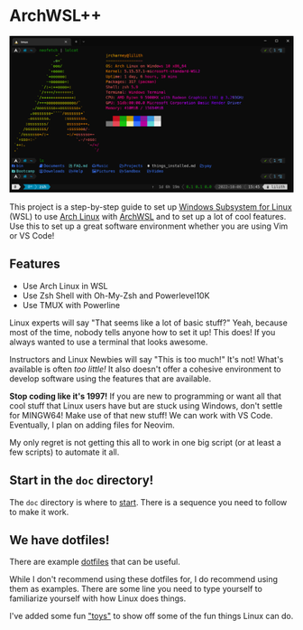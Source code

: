 # ArchWSL++

![terminal with ArchWSL running](screenshots/ArchWSL.png)

This project is a step-by-step guide to set up [Windows Subsystem for Linux](https://learn.microsoft.com/en-us/windows/wsl/) (WSL) to use [Arch Linux](https://archlinux.org/) with [ArchWSL](https://github.com/yuk7/ArchWSL) and to set up a lot of cool features. Use this to set up a great software environment whether you are using Vim or VS Code!

## Features

* Use Arch Linux in WSL
* Use Zsh Shell with Oh-My-Zsh and Powerlevel10K
* Use TMUX with Powerline

Linux experts will say "That seems like a lot of basic stuff?" Yeah, because most of the time, nobody tells anyone how to set it up! This does!  If you always wanted to use a terminal that looks awesome.

Instructors and Linux Newbies will say "This is too much!" It's not! What's available is often *too little!*  It also doesn't offer a cohesive environment to develop software using the features that are available.

**Stop coding like it's 1997!**  If you are new to programming or want all that cool stuff that Linux users have but are stuck using Windows, don't settle for MINGW64!  Make use of that new stuff!  We can work with VS Code. Eventually, I plan on adding files for Neovim.

My only regret is not getting this all to work in one big script (or at least a few scripts) to automate it all.

## Start in the `doc` directory!

The `doc` directory is where to [start](doc/00-START_HERE.md). There is a sequence you need to follow to make it work.

## We have dotfiles!

There are example [dotfiles](dotfiles) that can be useful.

While I don't recommend using these dotfiles for, I do recommend using them as examples. There are some line you need to type yourself to familiarize yourself with how Linux does things.

I've added some fun ["toys"](doc/Part2/02-ToysAndTools.md) to show off some of the fun things Linux can do.

